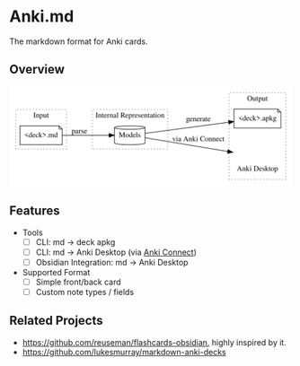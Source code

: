 # Anki.md

The markdown format for Anki cards.

## Overview

![Overview Forward](docs/overview.svg)

## Features

- Tools
  - [ ] CLI: md -> deck apkg
  - [ ] CLI: md -> Anki Desktop (via [Anki Connect](https://ankiweb.net/shared/info/2055492159))
  - [ ] Obsidian Integration: md -> Anki Desktop

- Supported Format
  - [ ] Simple front/back card
  - [ ] Custom note types / fields

## Related Projects

- https://github.com/reuseman/flashcards-obsidian, highly inspired by it.
- https://github.com/lukesmurray/markdown-anki-decks
